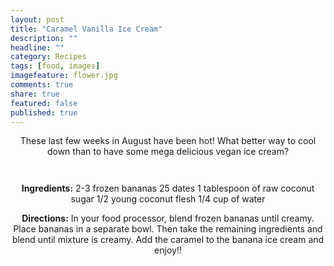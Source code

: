 ```yaml
---
layout: post
title: "Caramel Vanilla Ice Cream"
description: ""
headline: ""
category: Recipes
tags: [food, images]
imagefeature: flower.jpg
comments: true
share: true
featured: false
published: true
---
```


<p style="text-align: center;">These last few weeks in August have been hot! What better way to cool down than to have some mega delicious vegan ice cream?</p>
<p style="text-align: center;"><img src="http://i1208.photobucket.com/albums/cc370/apegg23/P1010688_zps5c92dd7d.png" alt="" /></p>
<p style="text-align: center;"><img src="http://i1208.photobucket.com/albums/cc370/apegg23/P1010691_zps1055b587.png" alt="" /></p>
<p style="text-align: center;"><strong>Ingredients:</strong>
2-3 frozen bananas
25 dates
1 tablespoon of raw coconut sugar
1/2 young coconut flesh
1/4 cup of water</p>
<p style="text-align: center;"><strong>Directions:</strong>
In your food processor, blend frozen bananas until creamy. Place bananas in a separate bowl. Then take the remaining ingredients and blend until mixture is creamy. Add the caramel to the banana ice cream and enjoy!!</p>